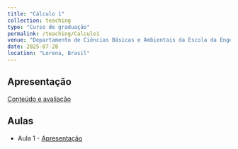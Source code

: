 ```yaml
---
title: "Cálculo 1"
collection: teaching
type: "Curso de graduação"
permalink: /teaching/Calculo1
venue: "Departamento de Ciências Básicas e Ambientais da Escola da Engenharia de Lorena"
date: 2025-07-28
location: "Lorena, Brasil"
---
```




## Apresentação
[Conteúdo e avaliação](http://mmugnaine.github.io/files/Calculo1/Conteudo.pdf)


## Aulas
* Aula 1 - [Apresentação](http://mmugnaine.github.io/files/paper1.pdf)
